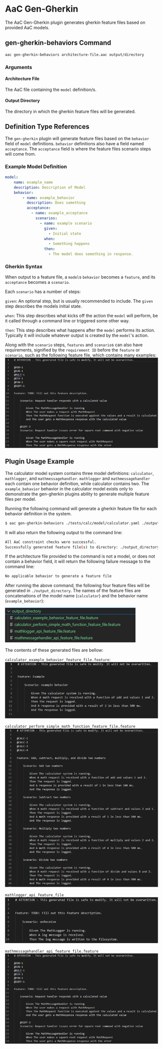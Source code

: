 # AaC Gen-Gherkin

The AaC Gen-Gherkin plugin generates gherkin feature files based on provided AaC models.

## gen-gherkin-behaviors Command

```bash
aac gen-gherkin-behaviors architecture-file.aac output/directory
```

### Arguments

#### Architecture File
The AaC file containing the `model` definition/s.

#### Output Directory
The directory in which the gherkin feature files will be generated.

## Definition Type References
The `gen-gherkin` plugin will generate feature files based on the `behavior` field of `model` definitions.
`behavior` definitions also have a field named `acceptance`.  The  `acceptance` field is where the feature files scenario steps will come from.

### Example Model Definition

```yaml
model:
    name: example_name
    description: Description of Model
    behavior:
        - name: example_behavior
          description: Does something
          acceptance:
            - name: example_acceptance
              scenarios:
                - name: example scenario
                  given:
                    - Initial state
                  when:
                    - Something happens
                  then:
                    - The model does something in response.
```

### Gherkin Syntax
When output to a feature file, a `model`s `behavior` becomes a `feature`, and its `acceptance` becomes a `scenario`.

Each `scenario` has a number of steps:

`given`: An optional step, but is usually recommended to include.  The `given` step describes the models initial state.

`when`: This step describes what kicks off the action the `model` will perform, be it called through a command line or triggered some other way.

`then`: This step describes what happens after the `model` performs its action.  Typically it will include whatever output is created by the `model`'s action.

Along with the `scenario` steps, `features` and `scenario`s can also have requirements, signified by the `requirement ID` before the `feature` or `scenario`, such as the following feature file, which contains many examples:
![Math Message Handler API](../images/mathmessagehandler_api_feature_file.PNG)

## Plugin Usage Example
The calculator model system contains three model definitions: `calculator`, `mathlogger`, and `mathmessagehandler`.
`mathlogger` and `mathmessagehandler` each contain one behavior definition, while calculator contains two.
The `example_behavior` behavior in the calculator model exists only to demonstrate the gen-gherkin plugins ability to generate multiple feature files per model.

Running the following command will generate a gherkin feature file for each behavior definition in the system.

```bash
$ aac gen-gherkin-behaviors ./tests/calc/model/calculator.yaml ./output_directory
```
It will also return the following output to the command line:

```bash
All AaC constraint checks were successful.
Successfully generated feature file(s) to directory: ./output_directory
```
If the architecture file provided to the command is not a model, or does not contain a behavior field, it will return the following failure message to the command line:

```bash
No applicable behavior to generate a feature file
```

After running the above command, the following four feature files will be generated in `./output_directory`.  The names of the feature files are concatenations of the model name (`calculator`) and the behavior name (`example_behavior`):

![Output Directory](../images/output_directory_feature_files.png)

The contents of these generated files are bellow:

`calculator_example_behavior_feature_file.feature`:
![Calculator Example Behavior](../images/calculator_example_behavior_feature_file.png)

`calculator_perform_simple_math_function_feature_file.feature`
![Calculator Perform Simple Math Function](../images/calculator_perform_simple_math_functions_feature_file.png)

`mathlogger_api_feature_file`
![Math Logger API](../images/mathlogger_api_feature_file.png)

`mathmessagehandler_api_feature_file.feature`
![Math Message Handler API](../images/mathmessagehandler_api_feature_file.PNG)
